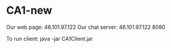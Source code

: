 # CA1-new

Our web page: 46.101.97.122
Our chat server: 46.101.97.122 8080

To run client:
	java -jar CA1Client.jar <chat server ip> <chat server port>